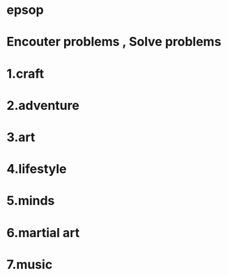 # epsop
# Encouter problems , Solve problems

# 1.craft

# 2.adventure

# 3.art

# 4.lifestyle

# 5.minds

# 6.martial art

# 7.music
